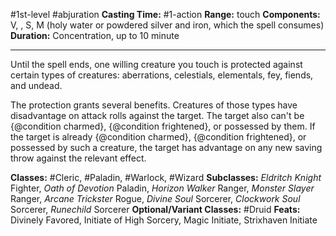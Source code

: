 #1st-level #abjuration
**Casting Time:** #1-action
**Range:** touch
**Components:** V, , S, M (holy water or powdered silver and iron, which the spell consumes)
**Duration:** Concentration, up to 10 minute

---

Until the spell ends, one willing creature you touch is protected against certain types of creatures: aberrations, celestials, elementals, fey, fiends, and undead.

The protection grants several benefits. Creatures of those types have disadvantage on attack rolls against the target. The target also can't be {@condition charmed}, {@condition frightened}, or possessed by them. If the target is already {@condition charmed}, {@condition frightened}, or possessed by such a creature, the target has advantage on any new saving throw against the relevant effect.


**Classes:** #Cleric, #Paladin, #Warlock, #Wizard
**Subclasses:** *Eldritch Knight* Fighter, *Oath of Devotion* Paladin, *Horizon Walker* Ranger, *Monster Slayer* Ranger, *Arcane Trickster* Rogue, *Divine Soul* Sorcerer, *Clockwork Soul* Sorcerer, *Runechild* Sorcerer
**Optional/Variant Classes:** #Druid
**Feats:** Divinely Favored, Initiate of High Sorcery, Magic Initiate, Strixhaven Initiate
